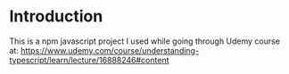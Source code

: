 # Introduction

This is a npm javascript project I used while going through Udemy course at: https://www.udemy.com/course/understanding-typescript/learn/lecture/16888246#content